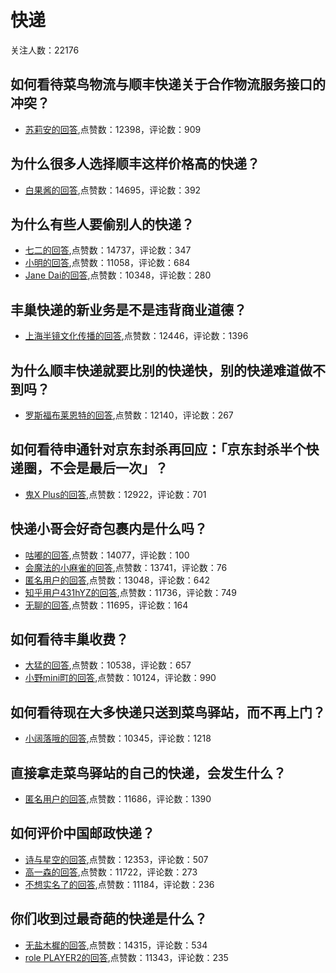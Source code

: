 #  快递 
关注人数：22176
## 如何看待菜鸟物流与顺丰快递关于合作物流服务接口的冲突？
- [苏莉安的回答](https://www.zhihu.com/question/60543259/answer/177762193),点赞数：12398，评论数：909
## 为什么很多人选择顺丰这样价格高的快递？
- [白果酱的回答](https://www.zhihu.com/question/31358636/answer/851446758),点赞数：14695，评论数：392
## 为什么有些人要偷别人的快递？
- [七二的回答](https://www.zhihu.com/question/265160893/answer/778219145),点赞数：14737，评论数：347
- [小明的回答](https://www.zhihu.com/question/265160893/answer/1734144253),点赞数：11058，评论数：684
- [Jane Dai的回答](https://www.zhihu.com/question/265160893/answer/763516562),点赞数：10348，评论数：280
## 丰巢快递的新业务是不是违背商业道德？
- [上海半镜文化传播的回答](https://www.zhihu.com/question/52319322/answer/331759734),点赞数：12446，评论数：1396
## 为什么顺丰快递就要比别的快递快，别的快递难道做不到吗？
- [罗斯福布莱恩特的回答](https://www.zhihu.com/question/35703673/answer/618913159),点赞数：12140，评论数：267
## 如何看待申通针对京东封杀再回应：「京东封杀半个快递圈，不会是最后一次」？
- [鬼X Plus的回答](https://www.zhihu.com/question/415549597/answer/1441513093),点赞数：12922，评论数：701
## 快递小哥会好奇包裹内是什么吗？
- [咕嘟的回答](https://www.zhihu.com/question/293696123/answer/554647409),点赞数：14077，评论数：100
- [会魔法的小麻雀的回答](https://www.zhihu.com/question/293696123/answer/614520170),点赞数：13741，评论数：76
- [匿名用户的回答](https://www.zhihu.com/question/293696123/answer/551207259),点赞数：13048，评论数：642
- [知乎用户431hYZ的回答](https://www.zhihu.com/question/293696123/answer/553549487),点赞数：11736，评论数：749
- [无聊的回答](https://www.zhihu.com/question/293696123/answer/817492841),点赞数：11695，评论数：164
## 如何看待丰巢收费？
- [大猛的回答](https://www.zhihu.com/question/390866039/answer/1196941543),点赞数：10538，评论数：657
- [小野mini町的回答](https://www.zhihu.com/question/390866039/answer/1189942019),点赞数：10124，评论数：990
## 如何看待现在大多快递只送到菜鸟驿站，而不再上门？
- [小阔落哦的回答](https://www.zhihu.com/question/271189879/answer/2030438718),点赞数：10345，评论数：1218
## 直接拿走菜鸟驿站的自己的快递，会发生什么？
- [匿名用户的回答](https://www.zhihu.com/question/268856763/answer/1537658399),点赞数：11686，评论数：1390
## 如何评价中国邮政快递？
- [诗与星空的回答](https://www.zhihu.com/question/299729632/answer/832110975),点赞数：12353，评论数：507
- [高一森的回答](https://www.zhihu.com/question/299729632/answer/614578459),点赞数：11722，评论数：273
- [不想实名了的回答](https://www.zhihu.com/question/299729632/answer/588486361),点赞数：11184，评论数：236
## 你们收到过最奇葩的快递是什么？
- [无盐木樨的回答](https://www.zhihu.com/question/301952562/answer/552237257),点赞数：14315，评论数：534
- [role PLAYER2的回答](https://www.zhihu.com/question/301952562/answer/558705745),点赞数：11343，评论数：235
